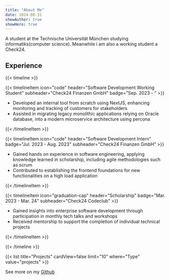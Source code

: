 ```yaml
---
title: "About Me"
date: 2024-08-31
showAuthor: true
showHero: true
---
```


A student at the Technische Universität München studying informatiks(computer science). Meanwhile i am also a working student a Check24.

## Experience

{{< timeline >}}

{{< timelineItem icon="code" header="Software Development Working Student" subheader="Check24 Finanzen GmbH" badge="Sep. 2023 - " >}}

<ul>
    <li>
        Developed an internal tool from scratch using NextJS, enhancing monitoring
        and tracking of customers for stakeholders</li>
    <li>
        Assisted in migrating legacy monolithic applications relying on Oracle
        database, into a modern microservice architecture using percona
    </li>
  </ul>
{{< /timelineItem >}}

{{< timelineItem icon="code" header="Software Development Intern" badge="Jul. 2023 - Aug. 2023" subheader="Check24 Finanzen GmbH" >}}

  <ul>
    <li>
        Gained hands on experience in software engineering, applying knowledge
        learned in scholarship, including agile methodologies such as scrum</li>
    <li>
        Contributed to establishing the frontend foundations for new functionalities
        on a high load application
    </li>
  </ul>
{{< /timelineItem >}}

{{< timelineItem icon="graduation-cap" header="Scholarship" badge="Mar. 2023 - Mar. 24" subheader="Check24 Codeclub" >}}

<ul>
    <li>Gained insights into enterprise software development through participation in monthly tech talks and workshops</li>
    <li>Received mentorship to support the completion of individual technical projects</li>
  </ul>

{{< /timelineItem >}}

{{< /timeline >}}

{{< list title="Projects" cardView=false limit="10" where="Type" value="projects" >}}

See more on my [Github](https://github.com/sycrw)